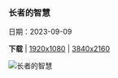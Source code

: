 ### 长者的智慧

日期：2023-09-09

**下载**  |  [1920x1080](https://cn.bing.com/th?id=OHR.WalrusSvalbard_ZH-CN6343458320_1920x1080.jpg)  |  [3840x2160](https://cn.bing.com/th?id=OHR.WalrusSvalbard_ZH-CN6343458320_UHD.jpg)

![长者的智慧](https://cn.bing.com/th?id=OHR.WalrusSvalbard_ZH-CN6343458320_1920x1080.jpg "斯瓦尔巴群岛海上的一对海象，挪威 (© Mark Smith/Getty Images)")

